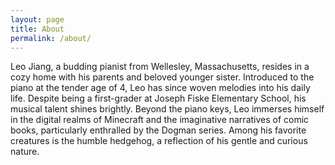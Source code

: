 ```yaml
---
layout: page
title: About
permalink: /about/
---
```


Leo Jiang, a budding pianist from Wellesley, Massachusetts, resides in a cozy home with his parents and beloved younger sister. Introduced to the piano at the tender age of 4, Leo has since woven melodies into his daily life. Despite being a first-grader at Joseph Fiske Elementary School, his musical talent shines brightly. Beyond the piano keys, Leo immerses himself in the digital realms of Minecraft and the imaginative narratives of comic books, particularly enthralled by the Dogman series. Among his favorite creatures is the humble hedgehog, a reflection of his gentle and curious nature.
